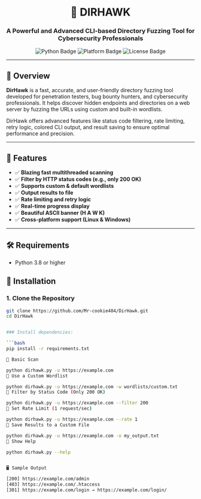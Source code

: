 <div align="center">
  <h1>🦅 DIRHAWK</h1>
  <h3>A Powerful and Advanced CLI-based Directory Fuzzing Tool for Cybersecurity Professionals</h3>
  <img src="https://img.shields.io/badge/python-3.8%2B-blue" alt="Python Badge">
  <img src="https://img.shields.io/badge/platform-linux%20%7C%20windows-lightgrey" alt="Platform Badge">
  <img src="https://img.shields.io/github/license/yourusername/dirhawk" alt="License Badge">
</div>

---

## 📌 Overview

**DirHawk** is a fast, accurate, and user-friendly directory fuzzing tool developed for penetration testers, bug bounty hunters, and cybersecurity professionals. It helps discover hidden endpoints and directories on a web server by fuzzing the URLs using custom and built-in wordlists.

DirHawk offers advanced features like status code filtering, rate limiting, retry logic, colored CLI output, and result saving to ensure optimal performance and precision.

---

## 🚀 Features

- ✅ **Blazing fast multithreaded scanning**
- ✅ **Filter by HTTP status codes (e.g., only 200 OK)**
- ✅ **Supports custom & default wordlists**
- ✅ **Output results to file**
- ✅ **Rate limiting and retry logic**
- ✅ **Real-time progress display**
- ✅ **Beautiful ASCII banner (H A W K)**
- ✅ **Cross-platform support (Linux & Windows)**

---

## 🛠️ Requirements

- Python 3.8 or higher
## 🔧 Installation

### 1. Clone the Repository

```bash
git clone https://github.com/Mr-cookie404/DirHawk.git
cd DirHawk


### Install dependencies:

```bash
pip install -r requirements.txt

🔹 Basic Scan

python dirhawk.py -u https://example.com
🔹 Use a Custom Wordlist

python dirhawk.py -u https://example.com -w wordlists/custom.txt
🔹 Filter by Status Code (Only 200 OK)

python dirhawk.py -u https://example.com --filter 200
🔹 Set Rate Limit (1 request/sec)

python dirhawk.py -u https://example.com --rate 1
🔹 Save Results to a Custom File

python dirhawk.py -u https://example.com -o my_output.txt
🔹 Show Help

python dirhawk.py --help


🖥️ Sample Output

[200] https://example.com/admin
[403] https://example.com/.htaccess
[301] https://example.com/login → https://example.com/login/